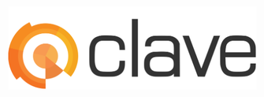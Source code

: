 ![Clave Consulting AS][logo]

[logo]: https://raw.githubusercontent.com/ClaveConsulting/logo/master/svg/logo.svg "Clave Consulting AS"

